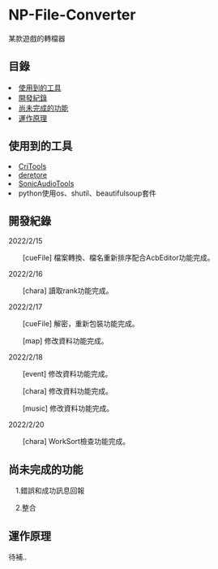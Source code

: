 # NP-File-Converter

<p>某款遊戲的轉檔器</p>

## 目錄

<li><a href="#使用到的工具">使用到的工具</a></li>
<li><a href="#開發紀錄">開發紀錄</a></li>
<li><a href="#尚未完成的功能">尚未完成的功能</a></li>
<li><a href="#運作原理">運作原理</a></li>

## 使用到的工具

<li><a href="https://github.com/kohos/CriTools">CriTools</a></li>
<li><a href="https://github.com/OpenCGSS/DereTore">deretore</a></li>
<li><a href="https://github.com/blueskythlikesclouds/SonicAudioTools">SonicAudioTools</a></li>
<li>python使用os、shutil、beautifulsoup套件</li>


## 開發紀錄

<p>
2022/2/15
	
&emsp;&emsp;[cueFile] 檔案轉換、檔名重新排序配合AcbEditor功能完成。

2022/2/16

&emsp;&emsp;[chara] 讀取rank功能完成。

2022/2/17

&emsp;&emsp;[cueFile] 解密，重新包裝功能完成。

&emsp;&emsp;[map] 修改資料功能完成。

2022/2/18

&emsp;&emsp;[event] 修改資料功能完成。

&emsp;&emsp;[chara] 修改資料功能完成。

&emsp;&emsp;[music] 修改資料功能完成。

2022/2/20

&emsp;&emsp;[chara] WorkSort檢查功能完成。

</p>

## 尚未完成的功能

<p>
&emsp;1.錯誤和成功訊息回報

&emsp;2.整合

</p>

## 運作原理

待補..

